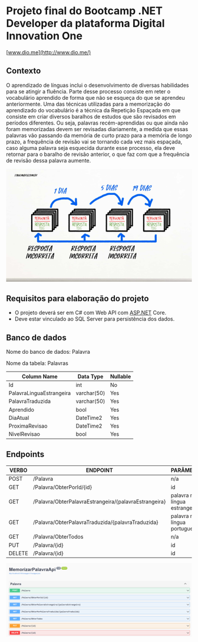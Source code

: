 # Projeto final do Bootcamp .NET Developer da plataforma Digital Innovation One

[www.dio.me](http://www.dio.me/)

## Contexto

O aprendizado de línguas inclui o desenvolvimento de diversas habilidades para se atingir a fluência. Parte desse processo consiste em reter o vocabulário aprendido de forma que não se esqueça do que se aprendeu anteriormente. Uma das técnicas utilizadas para a memorização do aprendizado do vocabulário é a técnica da Repetição Espaçada em que consiste em criar diversos baralhos de estudos que são revisados em períodos diferentes. Ou seja, palavras recém-aprendidas ou que ainda não foram memorizadas devem ser revisadas diariamente, a medida que essas palavras vão passando da memória de curto prazo para a memória de longo prazo, a frequência de revisão vai se tornando cada vez mais espaçada, caso alguma palavra seja esquecida durante esse processo, ela deve retornar para o baralho de revisão anterior, o que faz com que a frequência de revisão dessa palavra aumente.

<img src="/Imagem/RepeticaoEspacada.png" alt="Imagem ilustrativa demonstrando o funcionamento da técnica de memorização por repetição espaçada, em que 4 baralhos distintos são colocados um ao lado do outro. Cada carta do baralho possui uma pergunta e uma resposta. Entre o 1º e o 2º baralhos há um espaçamento de revisão de 1 dia. Entre o 2º e o 3º, um espaçamento de revisão de 5 dias. Entre o 3º e o 4º há um espaçamento de revisão de 19 dias. Cada vez que se obtém uma resposta incorreta, a carta deve retornar ao baralho imediatamente anterior.">

## Requisitos para elaboração do projeto

- O projeto deverá ser em C# com Web API com [ASP.NET](http://asp.net/) Core.
- Deve estar vinculado ao SQL Server para persistência dos dados.

## Banco de dados

Nome do banco de dados: Palavra

Nome da tabela: Palavras

| Column Name | Data Type | Nullable |
| --- | --- | --- |
| Id | int | No |
| PalavraLinguaEstrangeira | varchar(50) | Yes |
| PalavraTraduzida | varchar(50) | Yes |
| Aprendido | bool | Yes |
| DiaAtual | DateTime2 | Yes |
| ProximaRevisao | DateTime2 | Yes |
| NivelRevisao | bool | Yes |

## Endpoints
| VERBO | ENDPOINT | PARÂMETRO |
| --- | --- | --- |
| POST | /Palavra | n/a |
| GET | /Palavra/ObterPorId/{id} | id |
| GET | /Palavra/ObterPalavraEstrangeira/{palavraEstrangeira} | palavra na língua estrangeira |
| GET | /Palavra/ObterPalavraTraduzida/{palavraTraduzida} | palavra na língua portuguesa |
| GET | /Palavra/ObterTodos | n/a |
| PUT | /Palavra/{id} | id |
| DELETE | /Palavra/{id} | id |

<img src="/Imagem/Swagger.png" alt="Imagem mostrando a tela do Swagger com os respectivos endpoints da API.">

